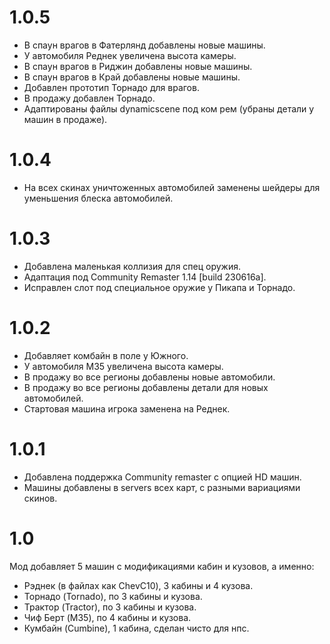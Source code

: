 # 1.0.5
* В спаун врагов в Фатерлянд добавлены новые машины.
* У автомобиля Реднек увеличена высота камеры.
* В спаун врагов в Риджин добавлены новые машины.
* В спаун врагов в Край добавлены новые машины.
* Добавлен прототип Торнадо для врагов.
* В продажу добавлен Торнадо.
* Адаптированы файлы dynamicscene под ком рем (убраны детали у машин в продаже).
# 1.0.4
* На всех скинах уничтоженных автомобилей заменены шейдеры для уменьшения блеска автомобилей.
# 1.0.3
* Добавлена маленькая коллизия для спец оружия.
* Адаптация под Community Remaster 1.14 [build 230616a].
* Исправлен слот под специальное оружие у Пикапа и Торнадо.
# 1.0.2
* Добавляет комбайн в поле у Южного.
* У автомобиля M35 увеличена высота камеры.
* В продажу во все регионы добавлены новые автомобили.
* В продажу во все регионы добавлены детали для новых автомобилей.
* Стартовая машина игрока заменена на Реднек.
# 1.0.1
* Добавлена поддержка Community remaster с опцией HD машин.
* Машины добавлены в servers всех карт, с разными вариациями скинов.
# 1.0
Мод добавляет 5 машин с модификациями кабин и кузовов, а именно:
* Рэднек (в файлах как ChevC10), 3 кабины и 4 кузова.
* Торнадо (Tornado), по 3 кабины и кузова.
* Трактор (Tractor), по 3 кабины и кузова.
* Чиф Берт (M35), по 4 кабины и кузова.
* Кумбайн (Cumbine), 1 кабина, сделан чисто для нпс.
